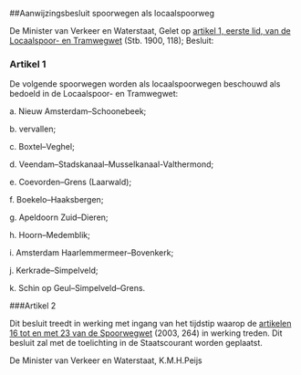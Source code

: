 <meta http-equiv='Content-Type' content='text/html; charset=utf-8' />

##Aanwijzingsbesluit spoorwegen als locaalspoorweg

De Minister van Verkeer en Waterstaat,
Gelet op [artikel 1, eerste lid, van de Locaalspoor- en Tramwegwet](../../../../../../wet/locaalspoor-/en/tramwegwet/BWBR0001866/README.md) (Stb. 1900, 118);
Besluit:

### Artikel  1  

De volgende spoorwegen worden als locaalspoorwegen beschouwd als bedoeld in de Locaalspoor- en Tramwegwet: 

a. Nieuw Amsterdam–Schoonebeek;  

b. vervallen;  

c. Boxtel–Veghel;  

d. Veendam–Stadskanaal–Musselkanaal-Valthermond;  

e. Coevorden–Grens (Laarwald);  

f. Boekelo–Haaksbergen;  

g. Apeldoorn Zuid–Dieren;  

h. Hoorn–Medemblik;  

i. Amsterdam Haarlemmermeer–Bovenkerk;  

j. Kerkrade–Simpelveld;  

k. Schin op Geul–Simpelveld–Grens.   

###Artikel 2 

Dit besluit treedt in werking met ingang van het tijdstip waarop de [artikelen 16 tot en met 23 van de Spoorwegwet](../../../../../../wet/spoorwegwet/BWBR0015007/README.md) (2003, 264) in werking treden.
Dit besluit zal met de toelichting in de Staatscourant worden geplaatst.

De 
Minister van Verkeer en Waterstaat, 
K.M.H.Peijs
